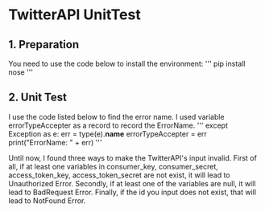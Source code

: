 # TwitterAPI UnitTest

## 1. Preparation
You need to use the code below to install the environment:
'''
pip install nose
'''

## 2. Unit Test 

I use the code listed below to find the error name. I used variable errorTypeAccepter as a record to record the ErrorName. 
'''
    except Exception as e:
        err = type(e).__name__
        errorTypeAccepter = err
        print("ErrorName: " + err)
'''

Until now, I found three ways to make the TwitterAPI's input invalid.
First of all, if at least one variables in consumer_key, consumer_secret, access_token_key, access_token_secret are not exist, it will lead to Unauthorized Error.
Secondly, if at least one of the variables are null, it will lead to BadRequest Error.
Finally, if the id you input does not exist, that will lead to NotFound Error.




